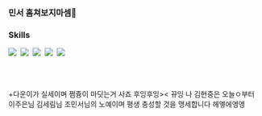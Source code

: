 ### 민서 훔쳐보지마셈👋
### Skills

<img src="https://img.shields.io/badge/HTML5-E34F26?style=flat-square&logo=html5&logoColor=white"/>&nbsp;
<img src="https://img.shields.io/badge/CSS3-1572B6?style=flat-square&logo=css3&logoColor=white"/>&nbsp;
<img src="https://img.shields.io/badge/JavaScript-F9A03C?style=flat-square&logo=JavaScript&logoColor=white"/>&nbsp;
<img src="https://img.shields.io/badge/jQuery-0769AD?style=flat-square&logo=jQuery&logoColor=white"/>&nbsp;
<img src="https://img.shields.io/badge/React-09B2DC?style=flat-square&logo=React&logoColor=white"/>&nbsp;
    
    
<br/> 
<br/> 

<p>
  +다운이가 실세이며
  쩜즁이 마딧는거 사죠 후잉후잉>< 뀨잉
                        나 김현중은 오늘ㅇ부터 이주은님 김세림님 조민서님의 노예이며
                        평생 충성할 것을 맹세합니다 헤엫에엥엥
                        </p>
<!--
**jumpjoong/jumpjoong** is a ✨ _special_ ✨ repository because its `README.md` (this file) appears on your GitHub profile.

Here are some ideas to get you started:

- 🔭 I’m currently working on ...
- 🌱 I’m currently learning ...
- 👯 I’m looking to collaborate on ...
- 🤔 I’m looking for help with ...
- 💬 Ask me about ...
- 📫 How to reach me: ...
- 😄 Pronouns: ...
- ⚡ Fun fact: ...
-->
